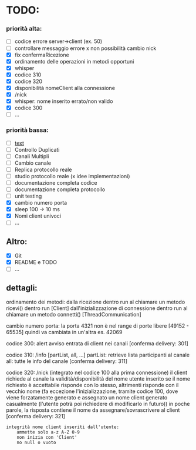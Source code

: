 # TODO:
### priorità alta:
- [ ] codice errore server->client (ex. 50)
- [ ] controllare messaggio errore x non possibilità cambio nick
- [x] fix confermaRicezione
- [x] ordinamento delle operazioni in metodi opportuni
- [x] whisper
- [x] codice 310
- [x] codice 320
- [x] disponibilità nomeClient alla connessione
- [x] /nick
- [x] whisper: nome inserito errato/non valido
- [x] codice 300
- [ ] ...

### priorità bassa:
- [ ] [text](https://github.com/inspircd/inspircd/releases/tag/v4.4.0)
- [ ] Controllo Duplicati
- [ ] Canali Multipli
- [ ] Cambio canale
- [ ] Replica protocollo reale
- [ ] studio protocollo reale (x idee implementazioni)
- [ ] documentazione completa codice
- [ ] documentazione completa protocollo
- [ ] unit testing
- [x] cambio numero porta
- [x] sleep 100 -> 10 ms
- [x] Nomi client univoci
- [ ] ...

## Altro:
- [x] Git
- [x] README e TODO
- [ ] ...

## dettagli:
ordinamento dei metodi:
    dalla ricezione dentro run al chiamare un metodo ricevi() dentro run [Client]
    dall'inizializzazione di connessione dentro run al chiamare un metodo connetti() [ThreadCommunication]

cambio numero porta:
    la porta 4321 non è nel range di porte libere [49152 - 65535] quindi va cambiata in un'altra es. 42069

codice 300:
    alert avviso entrata di client nei canali
    [conferma delivery: 301]

codice 310:
    /info [partList, all, ...]
    partList: retrieve lista participanti al canale
    all: tutte le info del canale
    [conferma delivery: 311]



codice 320:
    /nick
    (integrato nel codice 100 alla prima connessione)
    il client richiede al canale la validità/disponibilità del nome utente inserito
    se il nome richiesto è accettabile risponde con lo stesso, altrimenti risponde con il vecchio nome
    (fa eccezione l'inizializzazione, tramite codice 100, dove viene forzatamente generato e assegnato un nome client generato casualmente (l'utente potrà poi richiedere di modificarlo in futuro))
    in poche parole, la risposta contiene il nome da assegnare/sovrascrivere al client
    [conferma delivery: 321]

    integrità nome client inseriti dall'utente:
        ammette solo a-z A-Z 0-9
        non inizia con 'Client'
        no null o vuoto